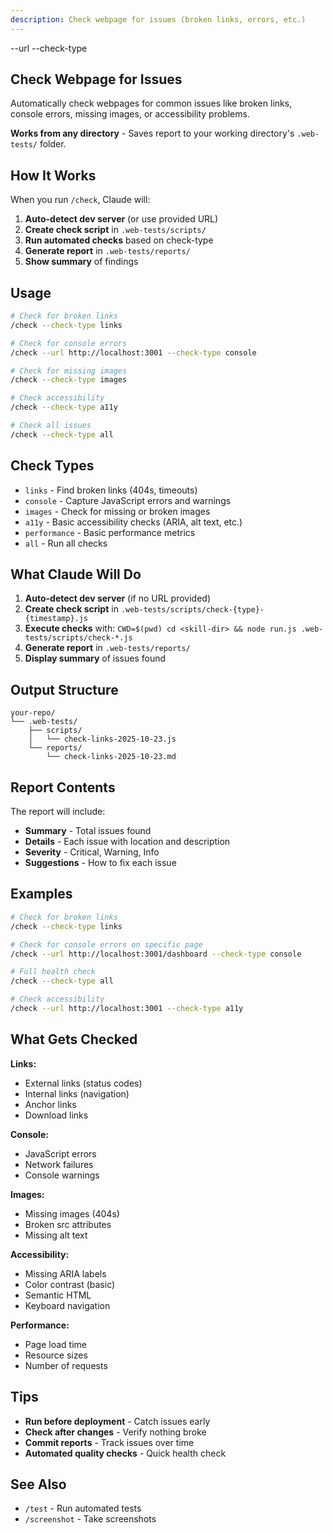 ```yaml
---
description: Check webpage for issues (broken links, errors, etc.)
---
```


<url>--url</url>
<check-type>--check-type</check-type>

## Check Webpage for Issues

Automatically check webpages for common issues like broken links, console errors, missing images, or accessibility problems.

**Works from any directory** - Saves report to your working directory's `.web-tests/` folder.

## How It Works

When you run `/check`, Claude will:

1. **Auto-detect dev server** (or use provided URL)
2. **Create check script** in `.web-tests/scripts/`
3. **Run automated checks** based on check-type
4. **Generate report** in `.web-tests/reports/`
5. **Show summary** of findings

## Usage

```bash
# Check for broken links
/check --check-type links

# Check for console errors
/check --url http://localhost:3001 --check-type console

# Check for missing images
/check --check-type images

# Check accessibility
/check --check-type a11y

# Check all issues
/check --check-type all
```

## Check Types

- `links` - Find broken links (404s, timeouts)
- `console` - Capture JavaScript errors and warnings
- `images` - Check for missing or broken images
- `a11y` - Basic accessibility checks (ARIA, alt text, etc.)
- `performance` - Basic performance metrics
- `all` - Run all checks

## What Claude Will Do

1. **Auto-detect dev server** (if no URL provided)
2. **Create check script** in `.web-tests/scripts/check-{type}-{timestamp}.js`
3. **Execute checks** with: `CWD=$(pwd) cd <skill-dir> && node run.js .web-tests/scripts/check-*.js`
4. **Generate report** in `.web-tests/reports/`
5. **Display summary** of issues found

## Output Structure

```
your-repo/
└── .web-tests/
    ├── scripts/
    │   └── check-links-2025-10-23.js
    └── reports/
        └── check-links-2025-10-23.md
```

## Report Contents

The report will include:

- **Summary** - Total issues found
- **Details** - Each issue with location and description
- **Severity** - Critical, Warning, Info
- **Suggestions** - How to fix each issue

## Examples

```bash
# Check for broken links
/check --check-type links

# Check for console errors on specific page
/check --url http://localhost:3001/dashboard --check-type console

# Full health check
/check --check-type all

# Check accessibility
/check --url http://localhost:3001 --check-type a11y
```

## What Gets Checked

**Links:**
- External links (status codes)
- Internal links (navigation)
- Anchor links
- Download links

**Console:**
- JavaScript errors
- Network failures
- Console warnings

**Images:**
- Missing images (404s)
- Broken src attributes
- Missing alt text

**Accessibility:**
- Missing ARIA labels
- Color contrast (basic)
- Semantic HTML
- Keyboard navigation

**Performance:**
- Page load time
- Resource sizes
- Number of requests

## Tips

- **Run before deployment** - Catch issues early
- **Check after changes** - Verify nothing broke
- **Commit reports** - Track issues over time
- **Automated quality checks** - Quick health check

## See Also

- `/test` - Run automated tests
- `/screenshot` - Take screenshots
